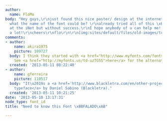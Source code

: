 ```yaml
---
author:
  name: FloMo
body: "Hey guys,\r\njust found this nice poster/ design at the internet and was wondering
  what the name of the font could be? \r\nalready tried all of this \xBBtype-identifing-machines\xAB
  at the iNet but without success.\r\nI hope anybody of u can help me!!!\r\nthanks
  a lot!\r\ncheers\r\nflo\r\n\r\n[img:sites/default/files/old-images/tumblr_mkztkdguqL1qbobf6o1_500_4584.jpg]"
comments:
- author:
    name: akira1975
    picture: 109727
  body: I think they started with <a href="http://www.myfonts.com/fonts/itc/carlton/">Carlton</a>
    See <a href="http://myfonts.us/td-uzTG55">here</a> for the alternate A.
  created: '2013-05-11 08:22:40'
- author:
    name: gferreira
    picture: 110517
  body: "It\u2019s a <a href='http://www.blackletra.com/en/other-projects/falado/'>custom
    typeface</a> by Daniel Sabino (Blackletra)."
  created: '2013-05-11 10:21:25'
date: '2013-05-10 13:17:31'
node_type: font_id
title: "Need to know this Font \xBBFALADO\xAB"

---
```

